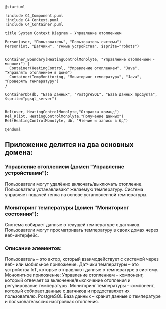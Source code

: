 ```puml
@startuml

!include C4_Component.puml
!include C4_Context.puml
!include C4_Container.puml

title System Context Diagram - Управление отоплением

Person(user, "Пользователь", "Пользователь системы")
Person(iot, "Датчики", "Умные устройства", $sprite="robots")


Container_Boundary(HeatingControlMonolyte, "Управление отоплением - монолит") {
  Container(HeatingControl, "Управление отоплением", "Java", "Управлять отоплением в доме")
  Container(TempMonitoring, "Мониторинг температуры", "Java", "Проверять температуру")
}

ContainerDb(db, "База данных", "PostgreSQL", "База данных продукта", $sprite="pgsql_server")


Rel(user, HeatingControlMonolyte,"Отправка команд")
Rel_R(iot, HeatingControlMonolyte,"Получение данных")
Rel(HeatingControlMonolyte, db, "Чтение и запись в бд")

@enduml
```

## Приложение делится на два основных домена:

### Управление отоплением (домен "Управление устройствами"):
Пользователи могут удалённо включать/выключать отопление.
Пользователи устанавливают желаемую температуру.
Система управляет подачей тепла на основе установленной температуры.
### Мониторинг температуры (домен "Мониторинг состояния"):
Система собирает данные о текущей температуре с датчиков.
Пользователи могут просматривать температуру в своих домах через веб-интерфейс.


### Описание элементов:
Пользователь – это актор, который взаимодействует с системой через веб- или мобильное приложение.
Датчики температуры – это устройства IoT, которые отправляют данные о температуре в систему.
Монолитное приложение:
Управление отоплением – компонент, который отвечает за включение/выключение отопления и регулирование температуры.
Мониторинг температуры – компонент, который собирает данные с датчиков и предоставляет их пользователю.
PostgreSQL База данных – хранит данные о температуре и пользовательских настройках отопления.